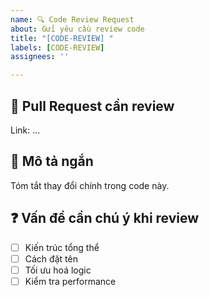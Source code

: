 ```yaml
---
name: 🔍 Code Review Request
about: Gửi yêu cầu review code
title: "[CODE-REVIEW] "
labels: [CODE-REVIEW]
assignees: ''

---
```


## 🔎 Pull Request cần review
Link: ...

## 📝 Mô tả ngắn
Tóm tắt thay đổi chính trong code này.

## ❓ Vấn đề cần chú ý khi review
- [ ] Kiến trúc tổng thể
- [ ] Cách đặt tên
- [ ] Tối ưu hoá logic
- [ ] Kiểm tra performance
